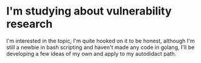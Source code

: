 # I'm studying about vulnerability research 

I'm interested in the topic, I'm quite hooked on it to be honest, although I'm still a newbie in bash scripting and haven't made any code in golang, I'll be developing a 
few ideas of my own and apply to my autodidact path.
